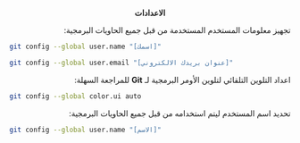 <p dir="rtl" align="center">
<strong>الاعدادات</strong>
</p>
<p dir="rtl" align="right"> 
   تجهيز معلومات المستخدم المستخدمة من قبل جميع الحاويات البرمجية:
</p>

```bash 
git config --global user.name "[اسمك]"
```
```bash 
git config --global user.email "[عنوان بريدك الالكتروني]"
```

<p dir="rtl" align="right"> 
اعداد التلوين التلقائي لتلوين الأومر البرمجية لـ <strong>Git</strong> للمراجعة السهلة:
</p>

```bash 
git config --global color.ui auto
```


<p dir="rtl" align="right">  
	تحديد اسم المستخدم ليتم استخدامه من قبل جميع الحاويات البرمجية:
</p>

```bash 
git config --global user.name "[الاسم]"
```
